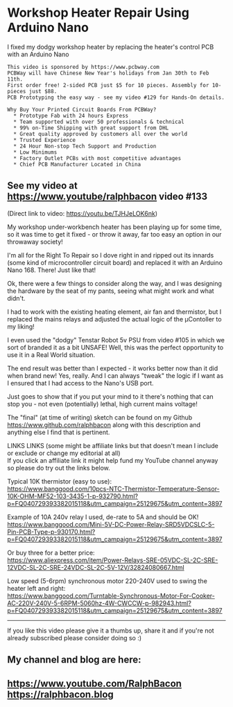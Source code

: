 # Workshop Heater Repair Using Arduino Nano
I fixed my dodgy workshop heater by replacing the heater's control PCB with an Arduino Nano
```
This video is sponsored by https://www.pcbway.com  
PCBWay will have Chinese New Year's holidays from Jan 30th to Feb 11th.  
First order free! 2-sided PCB just $5 for 10 pieces. Assembly for 10-pieces just $88.
PCB Prototyping the easy way - see my video #129 for Hands-On details.

Why Buy Your Printed Circuit Boards From PCBWay?  
  * Prototype Fab with 24 hours Express  
  * Team supported with over 50 professionals & technical  
  * 99% on-Time Shipping with great support from DHL  
  * Great quality approved by customers all over the world  
  * Trusted Experience  
  * 24 Hour Non-stop Tech Support and Production  
  * Low Minimums  
  * Factory Outlet PCBs with most competitive advantages  
  * Chief PCB Manufacturer Located in China 
```
## See my video at https://www.youtube/ralphbacon video #133  
(Direct link to video: https://youtu.be/TJHJeLOK6nk)  

My workshop under-workbench heater has been playing up for some time, so it was time to get it fixed - or throw it away, far too easy an option in our throwaway society!

I'm all for the Right To Repair so I dove right in and ripped out its innards (some kind of microcontroller circuit board) and replaced it with an Arduino Nano 168. There! Just like that!

Ok, there were a few things to consider along the way, and I was designing the hardware by the seat of my pants, seeing what might work and what didn't.

I had to work with the existing heating element, air fan and thermistor, but I replaced the mains relays and adjusted the actual logic of the µContoller to my liking! 

I even used the "dodgy" Tenstar Robot 5v PSU from video #105 in which we sort of branded it as a bit UNSAFE! Well, this was the perfect opportunity to use it in a Real World situation.

The end result was better than I expected - it works better now than it did when brand new! Yes, really. And I can always "tweak" the logic if I want as I ensured that I had access to the Nano's USB port.

Just goes to show that if you put your mind to it there's nothing that can stop you - not even (potentially) lethal, high current mains voltage!

The "final" (at time of writing) sketch can be found on my Github https://www.github.com/ralphbacon along with this description and anything else I find that is pertinent.

LINKS LINKS (some might be affiliate links but that doesn't mean I include or exclude or change my editorial at all)  
If you click an affiliate link it might help fund my YouTube channel anyway so please do try out the links below.

Typical 10K thermistor (easy to use):  
https://www.banggood.com/10pcs-NTC-Thermistor-Temperature-Sensor-10K-OHM-MF52-103-3435-1-p-932790.html?p=FQ040729393382015118&utm_campaign=25129675&utm_content=3897

Example of 10A 240v relay I used, de-rate to 5A and should be OK!  
https://www.banggood.com/Mini-5V-DC-Power-Relay-SRD5VDCSLC-5-Pin-PCB-Type-p-930170.html?p=FQ040729393382015118&utm_campaign=25129675&utm_content=3897

Or buy three for a better price:  
https://www.aliexpress.com/item/Power-Relays-SRE-05VDC-SL-2C-SRE-12VDC-SL-2C-SRE-24VDC-SL-2C-5V-12V/32824080667.html

Low speed (5-6rpm) synchronous motor 220-240V used to swing the heater left and right:  
https://www.banggood.com/Turntable-Synchronous-Motor-For-Cooker-AC-220V-240V-5-6RPM-5060hz-4W-CWCCW-p-982943.html?p=FQ040729393382015118&utm_campaign=25129675&utm_content=3897

---

If you like this video please give it a thumbs up, share it and if you're not already subscribed please consider doing so :)

My channel and blog are here:  
------------------------------------------------------------------  
https://www.youtube.com/RalphBacon  
https://ralphbacon.blog  
------------------------------------------------------------------

